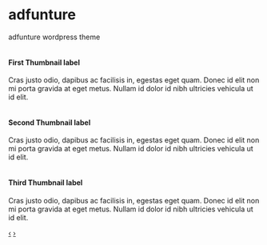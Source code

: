 adfunture
=========

adfunture wordpress theme



<div id="myCarousel" class="carousel slide">
            <div class="carousel-inner">
              <div class="item active">
                <img src="http://twitter.github.com/bootstrap/assets/img/bootstrap-mdo-sfmoma-01.jpg" alt="">
                <div class="carousel-caption">
                  <h4>First Thumbnail label</h4>
                  <p>Cras justo odio, dapibus ac facilisis in, egestas eget quam. Donec id elit non mi porta gravida at eget metus. Nullam id dolor id nibh ultricies vehicula ut id elit.</p>
                </div>
              </div>
              <div class="item">
                <img src="http://twitter.github.com/bootstrap/assets/img/bootstrap-mdo-sfmoma-02.jpg" alt="">
                <div class="carousel-caption">
                  <h4>Second Thumbnail label</h4>
                  <p>Cras justo odio, dapibus ac facilisis in, egestas eget quam. Donec id elit non mi porta gravida at eget metus. Nullam id dolor id nibh ultricies vehicula ut id elit.</p>
                </div>
              </div>
              <div class="item">
                <img src="http://twitter.github.com/bootstrap/assets/img/bootstrap-mdo-sfmoma-03.jpg" alt="">
                <div class="carousel-caption">
                  <h4>Third Thumbnail label</h4>
                  <p>Cras justo odio, dapibus ac facilisis in, egestas eget quam. Donec id elit non mi porta gravida at eget metus. Nullam id dolor id nibh ultricies vehicula ut id elit.</p>
                </div>
              </div>
            </div>
            <a class="left carousel-control" href="#myCarousel" data-slide="prev">&lsaquo;</a>
            <a class="right carousel-control" href="#myCarousel" data-slide="next">&rsaquo;</a>
          </div>
